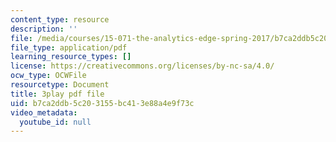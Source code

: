```yaml
---
content_type: resource
description: ''
file: /media/courses/15-071-the-analytics-edge-spring-2017/b7ca2ddb5c203155bc413e88a4e9f73c_aktu4aRQ5X4.pdf
file_type: application/pdf
learning_resource_types: []
license: https://creativecommons.org/licenses/by-nc-sa/4.0/
ocw_type: OCWFile
resourcetype: Document
title: 3play pdf file
uid: b7ca2ddb-5c20-3155-bc41-3e88a4e9f73c
video_metadata:
  youtube_id: null
---
```

